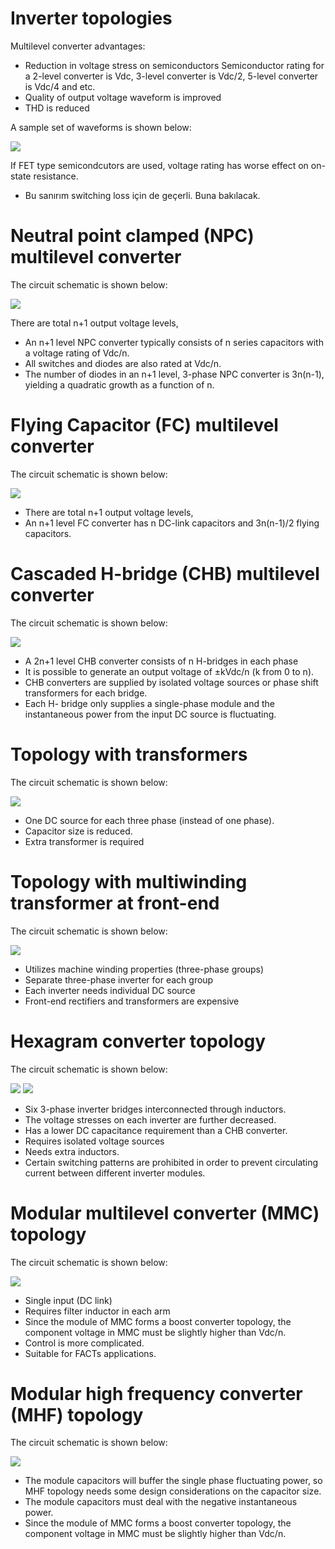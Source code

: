 # Inverter topologies
Multilevel converter advantages:
* Reduction in voltage stress on semiconductors
Semiconductor rating for a 2-level converter is Vdc, 3-level converter is Vdc/2, 5-level converter is Vdc/4 and etc.
* Quality of output voltage waveform is improved
* THD is reduced

A sample set of waveforms is shown below:

![](./images/topology/multilevel1.png)

If FET type semicondcutors are used, voltage rating has worse effect on on-state resistance.
* Bu sanırım switching loss için de geçerli. Buna bakılacak.

# Neutral point clamped  (NPC) multilevel converter
The circuit schematic is shown below:

![](./images/topology/npc.png)

There are total n+1 output voltage levels,

* An n+1 level NPC converter typically consists of n series capacitors with a voltage rating of Vdc/n.
* All switches and diodes are also rated at Vdc/n.
* The number of diodes in an n+1 level, 3-phase NPC converter is 3n(n-1), yielding a quadratic growth as a function of n.

# Flying Capacitor (FC) multilevel converter
The circuit schematic is shown below:

![](./images/topology/fc.png)

* There are total n+1 output voltage levels,
* An n+1 level FC converter has n DC-link capacitors and 3n(n-1)/2 flying capacitors.

# Cascaded H-bridge (CHB) multilevel converter
The circuit schematic is shown below:

![](./images/topology/chb.png)

* A 2n+1 level CHB converter consists of n H-bridges in each phase
* It is possible to generate an output voltage of ±kVdc/n (k from 0 to n).
* CHB converters are supplied by isolated voltage sources or phase shift transformers for each bridge.
* Each H- bridge only supplies a single-phase module and the instantaneous power from the input DC source is fluctuating.

# Topology with transformers
The circuit schematic is shown below:

![](./images/topology/topology_with_trans.png)

* One DC source for each three phase (instead of one phase).
* Capacitor size is reduced.
* Extra transformer is required

# Topology with multiwinding transformer at front-end
The circuit schematic is shown below:

![](./images/topology/multiwinding_fe.png)

* Utilizes machine winding properties (three-phase groups)
* Separate three-phase inverter for each group
* Each inverter needs individual DC source
* Front-end rectifiers and transformers are expensive

# Hexagram converter topology
The circuit schematic is shown below:

![](./images/topology/hexagram.png)
![](./images/topology/conv-rect.png)

* Six 3-phase inverter bridges interconnected through inductors.
* The voltage stresses on each inverter are further decreased.
* Has a lower DC capacitance requirement than a CHB converter.
* Requires isolated voltage sources
* Needs extra inductors.
* Certain switching patterns are prohibited in order to prevent circulating current between different inverter modules.

# Modular multilevel converter (MMC) topology
The circuit schematic is shown below:

![](./images/topology/mmc.png)

* Single input (DC link)
* Requires filter inductor in each arm
* Since the module of MMC forms a boost converter topology, the component voltage in MMC must be slightly higher than Vdc/n.
* Control is more complicated.
* Suitable for FACTs applications.

# Modular high frequency converter (MHF) topology
The circuit schematic is shown below:

![](./images/topology/mhf.png)

* The module capacitors will buffer the single phase fluctuating power, so MHF topology needs some design considerations on the capacitor size.
* The module capacitors must deal with the negative instantaneous power.
* Since the module of MMC forms a boost converter topology, the component voltage in MMC must be slightly higher than Vdc/n.

